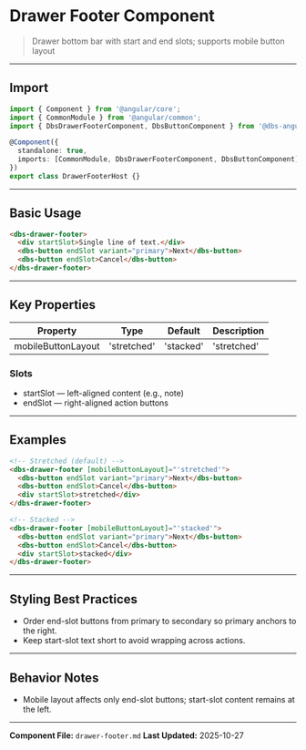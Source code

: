 # Drawer Footer Component

> Drawer bottom bar with start and end slots; supports mobile button layout

---

## Import

```typescript
import { Component } from '@angular/core';
import { CommonModule } from '@angular/common';
import { DbsDrawerFooterComponent, DbsButtonComponent } from '@dbs-angular/core';

@Component({
  standalone: true,
  imports: [CommonModule, DbsDrawerFooterComponent, DbsButtonComponent],
})
export class DrawerFooterHost {}
```

---

## Basic Usage

```html
<dbs-drawer-footer>
  <div startSlot>Single line of text.</div>
  <dbs-button endSlot variant="primary">Next</dbs-button>
  <dbs-button endSlot>Cancel</dbs-button>
</dbs-drawer-footer>
```

---

## Key Properties

| Property | Type | Default | Description |
|----------|------|---------|-------------|
| mobileButtonLayout | 'stretched'|'stacked' | 'stretched' | Mobile layout for end-slot buttons. |

### Slots

- startSlot — left-aligned content (e.g., note)
- endSlot — right-aligned action buttons

---

## Examples

```html
<!-- Stretched (default) -->
<dbs-drawer-footer [mobileButtonLayout]="'stretched'">
  <dbs-button endSlot variant="primary">Next</dbs-button>
  <dbs-button endSlot>Cancel</dbs-button>
  <div startSlot>stretched</div>
</dbs-drawer-footer>

<!-- Stacked -->
<dbs-drawer-footer [mobileButtonLayout]="'stacked'">
  <dbs-button endSlot variant="primary">Next</dbs-button>
  <dbs-button endSlot>Cancel</dbs-button>
  <div startSlot>stacked</div>
</dbs-drawer-footer>
```

---

## Styling Best Practices

- Order end-slot buttons from primary to secondary so primary anchors to the right.
- Keep start-slot text short to avoid wrapping across actions.

---

## Behavior Notes

- Mobile layout affects only end-slot buttons; start-slot content remains at the left.

---

**Component File:** `drawer-footer.md`
**Last Updated:** 2025-10-27

